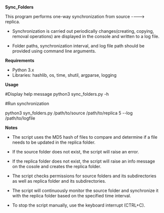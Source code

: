 **Sync_Folders**

This program performs one-way synchronization from source ----> replica.

- Synchronization is carried out periodically changes(creating, copying, removal operations) are displayed in the console and written to a log file.

- Folder paths, synchronization interval, and log file path should be provided using command line arguments.

**Requirements**

- Python 3.x
- Libraries: hashlib, os, time, shutil, argparse, logging 

**Usage**

#Display help message
python3 sync_folders.py -h

#Run synchronization

python3 syn_folders.py /path/to/source /path/to/replica 5 --log /path/to/logfile

**Notes**

- The script uses the MD5 hash of files to compare and determine if a file needs to be updated in the replica folder.

- If the source folder does not exist, the script will raise an error.

- If the replica folder does not exist, the script will raise an info message on the cosole and creates the replica folder.

- The script checks permissions for source folders and its subdirectories as well as replica folder and its subdirectories.

- The script will continuously monitor the source folder and synchronize it with the replica folder based on the specified time interval.

- To stop the script manually, use the keyboard interrupt (CTRL+C).

